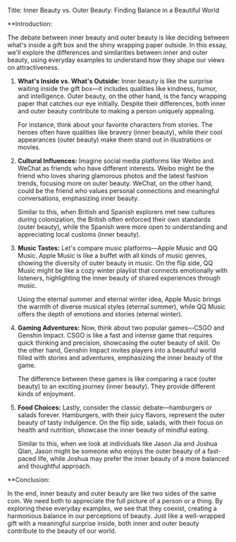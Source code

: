 Title: Inner Beauty vs. Outer Beauty: Finding Balance in a Beautiful World

**Introduction:

The debate between inner beauty and outer beauty is like deciding between what's inside a gift box and the shiny wrapping paper outside. In this essay, we'll explore the differences and similarities between inner and outer beauty, using everyday examples to understand how they shape our views on attractiveness.


1. **What's Inside vs. What's Outside:**
   Inner beauty is like the surprise waiting inside the gift box—it includes qualities like kindness, humor, and intelligence. Outer beauty, on the other hand, is the fancy wrapping paper that catches our eye initially. Despite their differences, both inner and outer beauty contribute to making a person uniquely appealing.

   For instance, think about your favorite characters from stories. The heroes often have qualities like bravery (inner beauty), while their cool appearances (outer beauty) make them stand out in illustrations or movies.

2. **Cultural Influences:**
   Imagine social media platforms like Weibo and WeChat as friends who have different interests. Weibo might be the friend who loves sharing glamorous photos and the latest fashion trends, focusing more on outer beauty. WeChat, on the other hand, could be the friend who values personal connections and meaningful conversations, emphasizing inner beauty.

   Similar to this, when British and Spanish explorers met new cultures during colonization, the British often enforced their own standards (outer beauty), while the Spanish were more open to understanding and appreciating local customs (inner beauty).

3. **Music Tastes:**
   Let's compare music platforms—Apple Music and QQ Music. Apple Music is like a buffet with all kinds of music genres, showing the diversity of outer beauty in music. On the flip side, QQ Music might be like a cozy winter playlist that connects emotionally with listeners, highlighting the inner beauty of shared experiences through music.

   Using the eternal summer and eternal winter idea, Apple Music brings the warmth of diverse musical styles (eternal summer), while QQ Music offers the depth of emotions and stories (eternal winter).

4. **Gaming Adventures:**
   Now, think about two popular games—CSGO and Genshin Impact. CSGO is like a fast and intense game that requires quick thinking and precision, showcasing the outer beauty of skill. On the other hand, Genshin Impact invites players into a beautiful world filled with stories and adventures, emphasizing the inner beauty of the game.

   The difference between these games is like comparing a race (outer beauty) to an exciting journey (inner beauty). They provide different kinds of enjoyment.

5. **Food Choices:**
   Lastly, consider the classic debate—hamburgers or salads forever. Hamburgers, with their juicy flavors, represent the outer beauty of tasty indulgence. On the flip side, salads, with their focus on health and nutrition, showcase the inner beauty of mindful eating.

   Similar to this, when we look at individuals like Jason Jia and Joshua Qian, Jason might be someone who enjoys the outer beauty of a fast-paced life, while Joshua may prefer the inner beauty of a more balanced and thoughtful approach.

**Conclusion:

In the end, inner beauty and outer beauty are like two sides of the same coin. We need both to appreciate the full picture of a person or a thing. By exploring these everyday examples, we see that they coexist, creating a harmonious balance in our perceptions of beauty. Just like a well-wrapped gift with a meaningful surprise inside, both inner and outer beauty contribute to the beauty of our world.